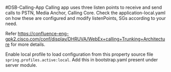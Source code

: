 #DSB-Calling-App
Calling app uses three listen points to receive and send calls to PSTN, Media Anchor, Calling Core.
Check the application-local.yaml on how these are configured and modify listenPoints, SGs according to your need. 

Refer https://confluence-eng-gpk2.cisco.com/conf/display/DHRUVA/WebEx+calling+Trunking+Architecture for more details.

Enable local profile to load configuration from this property source file
`spring.profiles.active:local`. Add this in bootstrap.yaml present under server module.
